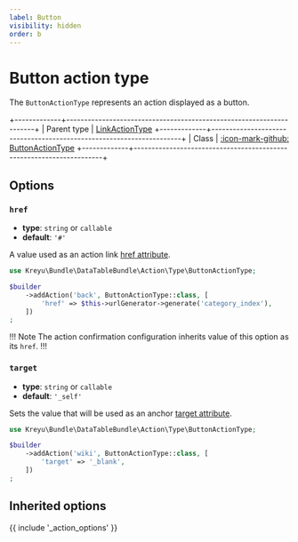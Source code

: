 ```yaml
---
label: Button
visibility: hidden
order: b
---
```


# Button action type

The `ButtonActionType` represents an action displayed as a button.

+-------------+---------------------------------------------------------------------+
| Parent type | [LinkActionType](link.md)
+-------------+---------------------------------------------------------------------+
| Class       | [:icon-mark-github: ButtonActionType](https://github.com/Kreyu/data-table-bundle/blob/main/src/Action/Type/ButtonActionType.php)
+-------------+---------------------------------------------------------------------+

## Options

### `href`

- **type**: `string` or `callable`
- **default**: `'#'`

A value used as an action link [href attribute](https://developer.mozilla.org/en-US/docs/Web/HTML/Element/a#attr-href).

```php #
use Kreyu\Bundle\DataTableBundle\Action\Type\ButtonActionType;

$builder
    ->addAction('back', ButtonActionType::class, [
        'href' => $this->urlGenerator->generate('category_index'),
    ])
;
```

!!! Note
The action confirmation configuration inherits value of this option as its `href`.
!!!

### `target`

- **type**: `string` or `callable`
- **default**: `'_self'`

Sets the value that will be used as an anchor [target attribute](https://developer.mozilla.org/en-US/docs/Web/HTML/Element/a#attr-target).

```php #
use Kreyu\Bundle\DataTableBundle\Action\Type\ButtonActionType;

$builder
    ->addAction('wiki', ButtonActionType::class, [
        'target' => '_blank',
    ])
;
```

## Inherited options

{{ include '_action_options' }}
